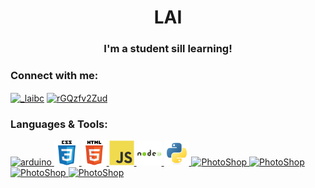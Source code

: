 <h1 align="center">LAI</h1>
<h3 align="center">I'm a student sill learning!</h3>

<h3 align="left">Connect with me:</h3>
<p align="left">
<a href="https://instagram.com/_laibc" target="blank"><img align="center" src="https://raw.githubusercontent.com/rahuldkjain/github-profile-readme-generator/master/src/images/icons/Social/instagram.svg" alt="_laibc" height="30" width="40" /></a>
<a href="https://discord.gg/rGQzfv2Zud" target="blank"><img align="center" src="https://raw.githubusercontent.com/rahuldkjain/github-profile-readme-generator/master/src/images/icons/Social/discord.svg" alt="rGQzfv2Zud" height="30" width="40" /></a>
</p>

<h3 align="left">Languages & Tools:</h3>
<p align="left"> 
<a href="https://www.arduino.cc/" target="_blank"> <img src="https://cdn.worldvectorlogo.com/logos/arduino-1.svg" alt="arduino" width="40" height="40"/> </a> 
<a href="https://www.w3schools.com/css/" target="_blank"> <img src="https://raw.githubusercontent.com/devicons/devicon/master/icons/css3/css3-original-wordmark.svg" alt="css3" width="40" height="40"/> </a> 
<a href="https://www.w3.org/html/" target="_blank"> <img src="https://raw.githubusercontent.com/devicons/devicon/master/icons/html5/html5-original-wordmark.svg" alt="html5" width="40" height="40"/> </a> 
<a href="https://developer.mozilla.org/en-US/docs/Web/JavaScript" target="_blank"> <img src="https://raw.githubusercontent.com/devicons/devicon/master/icons/javascript/javascript-original.svg" alt="javascript" width="40" height="40"/> 
</a> <a href="https://nodejs.org" target="_blank"> <img src="https://raw.githubusercontent.com/devicons/devicon/master/icons/nodejs/nodejs-original-wordmark.svg" alt="nodejs" width="40" height="40"/> </a> 
<a href="https://www.python.org" target="_blank"> <img src="https://raw.githubusercontent.com/devicons/devicon/master/icons/python/python-original.svg" alt="python" width="40" height="40"/> </a> 
<a href="" target="_blank"> <img src="https://upload.wikimedia.org/wikipedia/commons/thumb/a/af/Adobe_Photoshop_CC_icon.svg/1051px-Adobe_Photoshop_CC_icon.svg.png" alt="PhotoShop" width="40" height="40"/> </a> 
<a href="" target="_blank"> <img src="https://is2-ssl.mzstatic.com/image/thumb/Purple125/v4/67/10/b7/6710b73f-962d-11eb-53f9-3a3c63205144/Resolve.png/1200x630bb.png" alt="PhotoShop" width="40" height="40"/> </a> 
<a href="" target="_blank"> <img src="https://upload.wikimedia.org/wikipedia/commons/thumb/9/9a/Visual_Studio_Code_1.35_icon.svg/1024px-Visual_Studio_Code_1.35_icon.svg.png" alt="PhotoShop" width="40" height="40"/> </a> 
<a href="" target="_blank"> <img src="https://upload.wikimedia.org/wikipedia/commons/thumb/5/59/Visual_Studio_Icon_2019.svg/1030px-Visual_Studio_Icon_2019.svg.png" alt="PhotoShop" width="40" height="40"/> </a> 
</p>